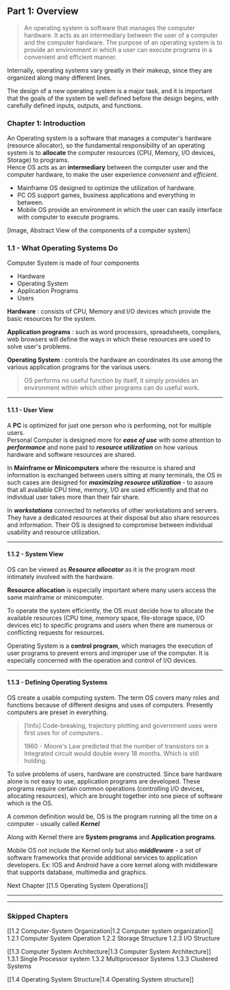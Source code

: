 
## Part 1: Overview

> An operating system is software that manages the computer hardware.
> It acts as an intermediary between the user of a computer and the computer hardware.
> The purpose of an operating system is to provide an environment in which a user can execute programs in a convenient and efficient manner.


Internally, operating systems vary greatly in their makeup, since they are organized along many different lines. 

The design of a new operating system is a major task, and it is important that the goals of the system be well defined before the design begins, with carefully defined inputs, outputs, and functions.


### Chapter 1: Introduction

An Operating system is a software that manages a computer's hardware (resource allocator), so the fundamental responsibility of an operating system is to **allocate** the computer resources (CPU, Memory, I/O devices, Storage) to programs.     
Hence OS acts as an **intermediary** between the computer user and the computer hardware, to make the user experience *convenient* and *efficient*.

* Mainframe OS designed to optimize the utilization of hardware.
* PC OS support games, business applications and everything in between.
* Mobile OS provide an environment in which the user can easily interface with computer to execute programs.

[Image, Abstract View of the components of a computer system]


### 1.1 - What Operating Systems Do

Computer System is made of four components
* Hardware
* Operating System
* Application Programs
* Users

**Hardware** : consists of CPU, Memory and I/O devices which provide the basic resources for the system.

**Application programs** : such as word processors, spreadsheets, compilers, web browsers will define the ways in which these resources are used to solve user's problems.

**Operating System** : controls the hardware an coordinates its use among the various application programs for the various users. 

> OS performs no useful function by itself, it simply provides an environment within which other programs can do useful work. 

___

#### 1.1.1 - User View

A **PC** is optimized for just one person who is performing, not for multiple users.      
Personal Computer is designed more for ***ease of use*** with some attention to ***performance*** and none paid to ***resource utilization*** on how various hardware and software resources are shared.

In **Mainframe or Minicomputers** where the resource is shared and information is exchanged between users sitting at many terminals, the OS in such cases are designed for ***maximizing resource utilization*** - to assure that all available CPU time, memory, I/O are used efficiently and that no individual user takes more than their fair share.

In ***workstations*** connected to networks of other workstations and servers. They have a dedicated resources at their disposal but also share resources and information.
Their OS is designed to compromise between individual usability and resource utilization.

___

#### 1.1.2 - System View

OS can be viewed as ***Resource allocator*** as it is the program most intimately involved with the hardware.

**Resource allocation** is especially important where many users access the same mainframe or minicomputer.

To operate the system efficiently, the OS must decide how to allocate the available resources (CPU time, memory space, file-storage space, I/O devices etc) to specific programs and users when there are numerous or conflicting requests for resources.

Operating System is a **control program**, which manages the execution of user programs to prevent errors and improper use of the computer. 
It is especially concerned with the operation and control of I/O devices.

____

#### 1.1.3 - Defining Operating Systems

OS create a usable computing system.
The term OS covers many roles and functions because of different designs and uses of computers. Presently computers are preset in everything.

>[!info] 
>Code-breaking, trajectory plotting and government uses were first uses for of computers..
>
>1960 - Moore's Law predicted that the number of transistors on a Integrated circuit would double every 18 months. Which is still holding.

To solve problems of users, hardware are constructed.
Since bare hardware alone is not easy to use, application programs are developed.
These programs require certain common operations (controlling I/O devices, allocating resources), which are brought together into one piece of software which is the OS.

A common definition would be,
OS is the program running all the time on a computer - usually called ***Kernel***

Along with Kernel there are **System programs** and **Application programs**.

Mobile OS not include the Kernel only but also ***middleware*** - a set of software frameworks that provide additional services to application developers.
Ex: IOS and Android have a core kernel along with middleware that supports database, multimedia and graphics.



Next Chapter [[1.5 Operating System Operations]]

_____
____

### Skipped Chapters

[[1.2 Computer-System Organization|1.2 Computer system organization]]
	1.2.1 Computer System Operation
	1.2.2 Storage Structure
	1.2.3 I/O Structure


[[1.3 Computer System Architecture|1.3 Computer System Architecture]]
	1.3.1 Single Processor system
	1.3.2 Multiprocessor Systems
	1.3.3 Clustered Systems

[[1.4 Operating System Structure|1.4 Operating System structure]]







